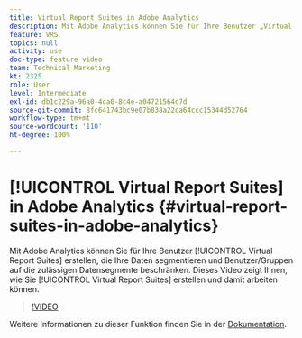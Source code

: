 ```yaml
---
title: Virtual Report Suites in Adobe Analytics
description: Mit Adobe Analytics können Sie für Ihre Benutzer „Virtual Report Suites“ erstellen, die Ihre Daten segmentieren und Benutzer/Gruppen auf die zulässigen Datensegmente beschränken. In diesem Video erfahren Sie, wie Sie Virtual Report Suites erstellen und verwenden.
feature: VRS
topics: null
activity: use
doc-type: feature video
team: Technical Marketing
kt: 2325
role: User
level: Intermediate
exl-id: db1c229a-96a0-4ca0-8c4e-a04721564c7d
source-git-commit: 8fc641743bc9e07b838a22ca64ccc15344d52764
workflow-type: tm+mt
source-wordcount: '110'
ht-degree: 100%

---
```


# [!UICONTROL Virtual Report Suites] in Adobe Analytics {#virtual-report-suites-in-adobe-analytics}

Mit Adobe Analytics können Sie für Ihre Benutzer [!UICONTROL Virtual Report Suites] erstellen, die Ihre Daten segmentieren und Benutzer/Gruppen auf die zulässigen Datensegmente beschränken. Dieses Video zeigt Ihnen, wie Sie [!UICONTROL Virtual Report Suites] erstellen und damit arbeiten können.

>[!VIDEO](https://video.tv.adobe.com/v/25412/?quality=12&learn=on)

Weitere Informationen zu dieser Funktion finden Sie in der [Dokumentation](https://experienceleague.adobe.com/docs/analytics/components/virtual-report-suites/vrs-about.html?lang=de).
